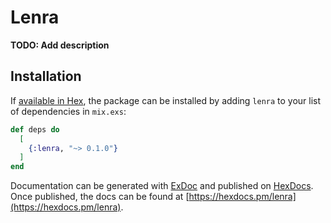 # Lenra

**TODO: Add description**

## Installation

If [available in Hex](https://hex.pm/docs/publish), the package can be installed
by adding `lenra` to your list of dependencies in `mix.exs`:

```elixir
def deps do
  [
    {:lenra, "~> 0.1.0"}
  ]
end
```

Documentation can be generated with [ExDoc](https://github.com/elixir-lang/ex_doc)
and published on [HexDocs](https://hexdocs.pm). Once published, the docs can
be found at [https://hexdocs.pm/lenra](https://hexdocs.pm/lenra).

